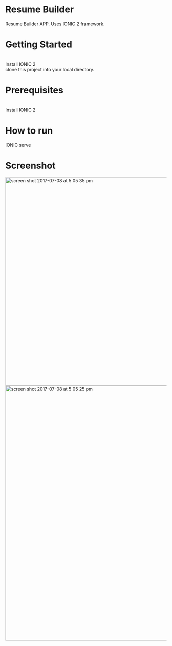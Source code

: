 # Resume Builder

Resume Builder APP. Uses IONIC 2 framework.

# Getting Started
<br/>
Install IONIC 2
<br/>
clone this project into your local directory.
<br/>

# Prerequisites
<br/>
Install IONIC 2

# How to run
IONIC serve

# Screenshot

<img width="649" alt="screen shot 2017-07-08 at 5 05 35 pm" src="https://user-images.githubusercontent.com/20594610/27983451-c9871886-63ff-11e7-8910-da795aa6e5cb.png">
<img width="795" alt="screen shot 2017-07-08 at 5 05 25 pm" src="https://user-images.githubusercontent.com/20594610/27983452-c9b47f6a-63ff-11e7-8a37-8f137819dc15.png">
